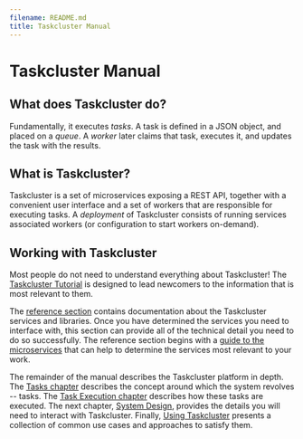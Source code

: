 ```yaml
---
filename: README.md
title: Taskcluster Manual
---
```


# Taskcluster Manual

## What does Taskcluster do?

Fundamentally, it executes *tasks*. A task is defined in a JSON object, and
placed on a *queue*. A *worker* later claims that task, executes it, and
updates the task with the results.

## What is Taskcluster?

Taskcluster is a set of microservices exposing a REST API, together with a convenient user interface and a set of workers that are responsible for executing tasks.
A *deployment* of Taskcluster consists of running services associated workers (or configuration to start workers on-demand).

## Working with Taskcluster

Most people do not need to understand everything about Taskcluster! The
[Taskcluster Tutorial](/docs/tutorial) is designed to lead newcomers to the information
that is most relevant to them.

The [reference section](/docs/reference) contains documentation about the
Taskcluster services and libraries. Once you have determined the services you
need to interface with, this section can provide all of the technical detail
you need to do so successfully.  The reference section begins with a [guide to
the microservices](/docs/reference/guide) that can help to determine the services
most relevant to your work.

The remainder of the manual describes the Taskcluster platform in depth.  The
[Tasks chapter](/docs/manual/tasks) describes the concept around which the system
revolves -- tasks.  The [Task Execution chapter](/docs/manual/task-execution)
describes how these tasks are executed.  The next chapter, [System
Design](/docs/manual/system-design), provides the details you will need to interact
with Taskcluster. Finally, [Using Taskcluster](/docs/manual/using) presents a
collection of common use cases and approaches to satisfy them.
